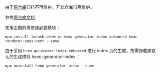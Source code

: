 由于[原仓库](https://github.com/ppoffice/hexo-theme-minos)归档不再维护，开此仓库自用维护。

参考[原仓库文档](https://github.com/ppoffice/hexo-theme-minos)

使用主题前需安装必要模块：
```npm
npm install lodash cheerio hexo-generator-index-enhanced hexo-renderer-sass-next --save
```
由于采用 `hexo-generator-index-enhanced` 进行 index 页的生成，故需卸载原默认的生成模块 hexo-generator-index ：
```npm
npm uninstall hexo-generator-index --save
```
